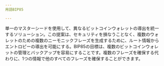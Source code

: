 ```yaml
---
用語BIP85

---
```

単一のマスターシードを使用して、異なるビットコインウォレットの導出を統一するソリューション。この提案は、セキュリティを損なうことなく、複数のウォレットのための複数のニーモニックフレーズを生成するために、ルート情報からエントロピーの導出を可能にする。BIP85の目標は、複数のビットコインウォレットの管理とバックアップを容易にすることです。複数のフレーズを確保する代わりに、1つの情報で他のすべてのフレーズを確保することができます。